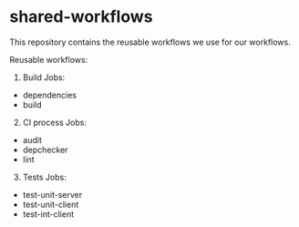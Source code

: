 # shared-workflows

This repository contains the reusable workflows we use for our workflows.

Reusable workflows:

1. Build
   Jobs:

- dependencies
- build

2. CI process
   Jobs:

- audit
- depchecker
- lint

3. Tests
   Jobs:

- test-unit-server
- test-unit-client
- test-int-client

